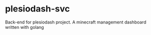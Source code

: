 # plesiodash-svc
Back-end for plesiodash project. A minecraft management dashboard written with golang
